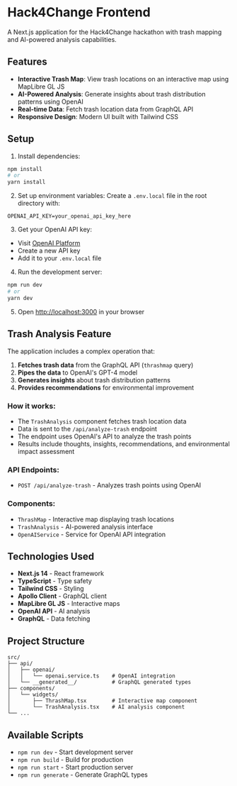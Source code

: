# Hack4Change Frontend

A Next.js application for the Hack4Change hackathon with trash mapping and AI-powered analysis capabilities.

## Features

- **Interactive Trash Map**: View trash locations on an interactive map using MapLibre GL JS
- **AI-Powered Analysis**: Generate insights about trash distribution patterns using OpenAI
- **Real-time Data**: Fetch trash location data from GraphQL API
- **Responsive Design**: Modern UI built with Tailwind CSS

## Setup

1. Install dependencies:
```bash
npm install
# or
yarn install
```

2. Set up environment variables:
Create a `.env.local` file in the root directory with:
```
OPENAI_API_KEY=your_openai_api_key_here
```

3. Get your OpenAI API key:
- Visit [OpenAI Platform](https://platform.openai.com/api-keys)
- Create a new API key
- Add it to your `.env.local` file

4. Run the development server:
```bash
npm run dev
# or
yarn dev
```

5. Open [http://localhost:3000](http://localhost:3000) in your browser

## Trash Analysis Feature

The application includes a complex operation that:

1. **Fetches trash data** from the GraphQL API (`thrashmap` query)
2. **Pipes the data** to OpenAI's GPT-4 model
3. **Generates insights** about trash distribution patterns
4. **Provides recommendations** for environmental improvement

### How it works:

- The `TrashAnalysis` component fetches trash location data
- Data is sent to the `/api/analyze-trash` endpoint
- The endpoint uses OpenAI's API to analyze the trash points
- Results include thoughts, insights, recommendations, and environmental impact assessment

### API Endpoints:

- `POST /api/analyze-trash` - Analyzes trash points using OpenAI

### Components:

- `ThrashMap` - Interactive map displaying trash locations
- `TrashAnalysis` - AI-powered analysis interface
- `OpenAIService` - Service for OpenAI API integration

## Technologies Used

- **Next.js 14** - React framework
- **TypeScript** - Type safety
- **Tailwind CSS** - Styling
- **Apollo Client** - GraphQL client
- **MapLibre GL JS** - Interactive maps
- **OpenAI API** - AI analysis
- **GraphQL** - Data fetching

## Project Structure

```
src/
├── api/
│   ├── openai/
│   │   └── openai.service.ts    # OpenAI integration
│   └── __generated__/           # GraphQL generated types
├── components/
│   └── widgets/
│       ├── ThrashMap.tsx        # Interactive map component
│       └── TrashAnalysis.tsx    # AI analysis component
└── ...
```

## Available Scripts

- `npm run dev` - Start development server
- `npm run build` - Build for production
- `npm run start` - Start production server
- `npm run generate` - Generate GraphQL types
